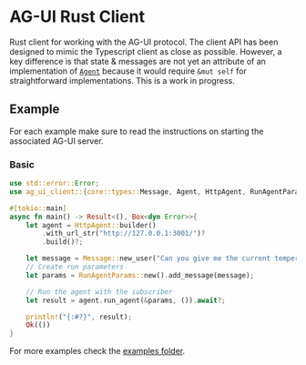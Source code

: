 # AG-UI Rust Client

Rust client for working with the AG-UI protocol. The client API has been designed to mimic the Typescript client as 
close as possible. However, a key difference is that state & messages are not yet an attribute of an implementation of 
[`Agent`](src/agent.rs) because it would require `&mut self` for straightforward implementations. This is a work in 
progress.

## Example

For each example make sure to read the instructions on starting the associated AG-UI server.

### Basic 

```rust
use std::error::Error;
use ag_ui_client::{core::types::Message, Agent, HttpAgent, RunAgentParams};

#[tokio::main]
async fn main() -> Result<(), Box<dyn Error>>{
	let agent = HttpAgent::builder()
		.with_url_str("http://127.0.0.1:3001/")?
		.build()?;

	let message = Message::new_user("Can you give me the current temperature in New York?");
	// Create run parameters
	let params = RunAgentParams::new().add_message(message);

	// Run the agent with the subscriber
	let result = agent.run_agent(&params, ()).await?;

    println!("{:#?}", result);
    Ok(())
}
```

For more examples check the [examples folder](examples). 